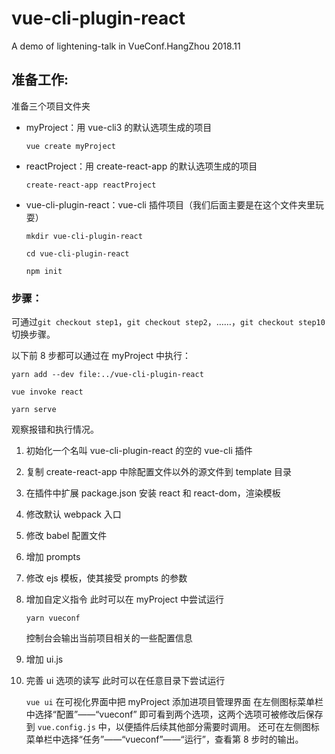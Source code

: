 # vue-cli-plugin-react

A demo of lightening-talk in VueConf.HangZhou 2018.11

## 准备工作:

准备三个项目文件夹

- myProject：用 vue-cli3 的默认选项生成的项目

  `vue create myProject`

- reactProject：用 create-react-app 的默认选项生成的项目

  `create-react-app reactProject`

- vue-cli-plugin-react：vue-cli 插件项目（我们后面主要是在这个文件夹里玩耍）

  `mkdir vue-cli-plugin-react`

  `cd vue-cli-plugin-react`

  `npm init`

### 步骤：

可通过`git checkout step1`，`git checkout step2`，……，`git checkout step10`切换步骤。

以下前 8 步都可以通过在 myProject 中执行：

`yarn add --dev file:../vue-cli-plugin-react`

`vue invoke react`

`yarn serve`

观察报错和执行情况。

1. 初始化一个名叫 vue-cli-plugin-react 的空的 vue-cli 插件
2. 复制 create-react-app 中除配置文件以外的源文件到 template 目录
3. 在插件中扩展 package.json 安装 react 和 react-dom，渲染模板
4. 修改默认 webpack 入口
5. 修改 babel 配置文件
6. 增加 prompts
7. 修改 ejs 模板，使其接受 prompts 的参数
8. 增加自定义指令
   此时可以在 myProject 中尝试运行

   `yarn vueconf`

   控制台会输出当前项目相关的一些配置信息

9. 增加 ui.js
10. 完善 ui 选项的读写
    此时可以在任意目录下尝试运行

    `vue ui`
    在可视化界面中把 myProject 添加进项目管理界面
    在左侧图标菜单栏中选择“配置”——“vueconf”
    即可看到两个选项，这两个选项可被修改后保存到 `vue.config.js` 中，以便插件后续其他部分需要时调用。
    还可在左侧图标菜单栏中选择“任务”——“vueconf”——“运行”，查看第 8 步时的输出。
